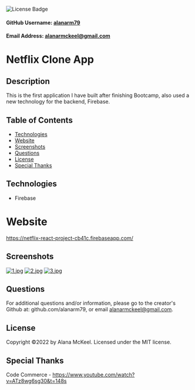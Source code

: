 
  ![License Badge](https://img.shields.io/badge/License-MIT-green.svg)

  #### GitHub Username: [alanarm79](https://github.com/alanarm79)

  #### Email Address: alanarmckeel@gmail.com

  # Netflix Clone App

  ## Description
  This is the first application I have built after finishing Bootcamp, also used a new technology for the backend, Firebase.

  ## Table of Contents
  * [Technologies](#technologies)
  * [Website](#website)
  * [Screenshots](#screenshots)
  * [Questions](#questions)
  * [License](#license)
  * [Special Thanks](#special-thanks)
  
  ## Technologies
  * Firebase

  # Website
  https://netflix-react-project-cb41c.firebaseapp.com/

  ## Screenshots
  [![1.jpg](https://i.postimg.cc/T19Kt9Xy/1.jpg)](https://postimg.cc/wR1xvDMH)
  [![2.jpg](https://i.postimg.cc/dQmZQqTq/2.jpg)](https://postimg.cc/7bhZmrVc)
  [![3.jpg](https://i.postimg.cc/jSCDhP35/3.jpg)](https://postimg.cc/HrDWYcgD)

  ## Questions
  For additional questions and/or information, please go to the creator's Github at: github.com/alanarm79, or email alanarmckeel@gmail.com.

  ## License
  Copyright &copy;2022 by Alana McKeel.
  Licensed under the MIT license.

  ## Special Thanks
  Code Commerce - https://www.youtube.com/watch?v=ATz8wg6sg30&t=148s
